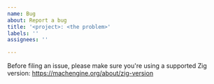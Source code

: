 ```yaml
---
name: Bug
about: Report a bug
title: '<project>: <the problem>'
labels: ''
assignees: ''

---
```


Before filing an issue, please make sure you're using a supported Zig version: https://machengine.org/about/zig-version
